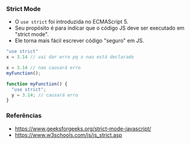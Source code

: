 ### Strict Mode

- O `use strict` foi introduzida no ECMAScript 5.
- Seu propósito é para indicar que o código JS deve ser executado em "strict mode".
- Ele torna mais fácil escrever código "seguro" em JS.

```js
"use strict"
x = 3.14 // vai dar erro pq x nao está declarado
```

```js
x = 3.14 // nao causará erro
myFunction();

function myFunction() {
  "use strict";
  y = 3.14; // causará erro
}
```

### Referências
- https://www.geeksforgeeks.org/strict-mode-javascript/
- https://www.w3schools.com/js/js_strict.asp
